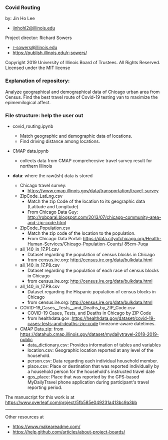 ### Covid Routing ###
by: Jin Ho Lee
* <jinhohl2@illinois.edu>

Project director: Richard Sowers
* <r-sowers@illinois.edu>
* <https://publish.illinois.edu/r-sowers/>

Copyright 2019 University of Illinois Board of Trustees. All Rights Reserved. Licensed under the MIT license

### Explanation of repository:
Analyze geographical and demographical data of Chicago urban area from Census. Find the best travel route of Covid-19 testing van to maximize the epimemilogical affect.

### File structure:  help the user out
* covid_routing.ipynb
	* Match geographic and demographic data of locations.
	* Find driving distance among locations. 
* CMAP data.ipynb
	* collects data from CMAP comprehecsive travel survey result for northern Illinois


* **data**: where the raw(ish) data is stored
	* Chicago travel survey:
		* https://www.cmap.illinois.gov/data/transportation/travel-survey
	* ZipCode_LatLng.csv  
		* Match the zip Code of the location to its geographic data (Latitude and Longitude)
		* From Chicago Data Guy: http://robparal.blogspot.com/2013/07/chicago-community-area-and-zip-code.html 	
	* ZipCode_Population.csv  
		* Match the zip code of the location to the population.
		* From Chicago Data Portal: https://data.cityofchicago.org/Health-Human-Services/Chicago-Population-Counts/		85cm-7uqa
	* all_140_in_17.P1.csv
		* Dataset regarding the population of census blocks in Chicago
		* from census.ire.org: http://census.ire.org/data/bulkdata.html
	* all_140_in_17.P8.csv
		* Dataset regarding the population of each race of census blocks in Chicago
		* from census.ire.org: http://census.ire.org/data/bulkdata.html
	* all_140_in_17.P9.csv
		* Dataset regarding the Hispanic population of census blocks in Chicago
		* from census.ire.org: http://census.ire.org/data/bulkdata.html
	* COVID-19_Cases__Tests__and_Deaths_by_ZIP_Code.csv
		* COVID-19 Cases, Tests, and Deaths in Chicago by ZIP Code
		* from healthdata.gov :https://healthdata.gov/dataset/covid-19-cases-tests-and-deaths-zip-code
timezone-aware datetimes.  
	* CMAP Data.zip: from https://datahub.cmap.illinois.gov/dataset/mydailytravel-2018-2019-public
		* data_dictionary.csv: Provides information of tables and variables
		* location.csv: Geographic location reported at any level of the household. 
		* person.csv: Data regarding each individual household member.
		* place.csv:  Place or destination that was reported individually by a household person for the household's instructed travel date
		* gps_place: Place that was reported by the GPS-based MyDailyTravel phone application during participant's travel reporting period.

The manuscript for this work is at <https://www.overleaf.com/project/5fb585e049231a413bc9a3bb>
___




Other resources at
* <https://www.makeareadme.com/>
* <https://help.github.com/articles/about-project-boards/>
